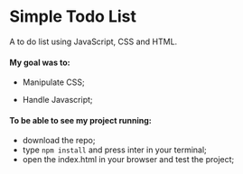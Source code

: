 # Simple Todo List
A to do list using JavaScript, CSS and HTML.

#### My goal was to:

- Manipulate CSS;

- Handle Javascript;

#### To be able to see my project running:

- download the repo;
- type `npm install` and press inter in your terminal;
- open the index.html in your browser and test the project;
